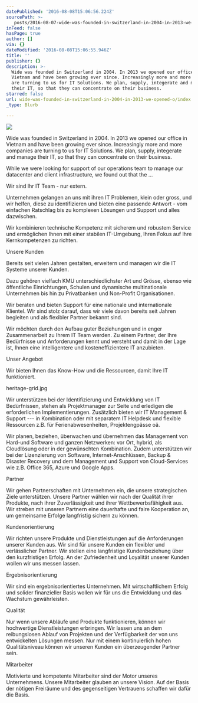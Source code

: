 ```yaml
---
datePublished: '2016-08-08T15:06:56.224Z'
sourcePath: >-
  _posts/2016-08-07-wide-was-founded-in-switzerland-in-2004-in-2013-we-opened-o.md
inFeed: false
hasPage: true
author: []
via: {}
dateModified: '2016-08-08T15:06:55.946Z'
title: ''
publisher: {}
description: >-
  Wide was founded in Switzerland in 2004. In 2013 we opened our office in
  Vietnam and have been growing ever since. Increasingly more and more companies
  are turning to us for IT Solutions. We plan, supply, integerate and manage
  their IT, so that they can concentrate on their business.
starred: false
url: wide-was-founded-in-switzerland-in-2004-in-2013-we-opened-o/index.html
_type: Blurb

---
```

![](https://the-grid-user-content.s3-us-west-2.amazonaws.com/5c7c5e6e-259a-4508-a6f3-2cba77688fda.jpg)

Wide was founded in Switzerland in 2004\. In 2013 we opened our office in Vietnam and have been growing ever since. Increasingly more and more companies are turning to us for IT Solutions. We plan, supply, integerate and manage their IT, so that they can concentrate on their business.

While we were looking for support of our operations team to manage our datacenter and client infrastructure, we found out that the ...

Wir sind Ihr IT Team - nur extern.

Unternehmen gelangen an uns mit ihren IT Problemen, klein oder gross, und wir helfen, diese zu identifizieren und bieten eine passende Antwort - vom einfachen Ratschlag bis zu komplexen Lösungen und Support und alles dazwischen.

Wir kombinieren technische Kompetenz mit sicherem und robustem Service und ermöglichen Ihnen mit einer stabilen IT-Umgebung, Ihren Fokus auf Ihre Kernkompetenzen zu richten.

Unsere Kunden

Bereits seit vielen Jahren gestalten, erweitern und managen wir die IT Systeme unserer Kunden.

Dazu gehören vielfach KMU unterschiedlichster Art und Grösse, ebenso wie öffentliche Einrichtungen, Schulen und dynamische multinationale Unternehmen bis hin zu Privatbanken und Non-Profit Organisationen.

Wir beraten und bieten Support für eine nationale und internationale Klientel. Wir sind stolz darauf, dass wir viele davon bereits seit Jahren begleiten und als flexibler Partner bekannt sind.

Wir möchten durch den Aufbau guter Beziehungen und in enger Zusammenarbeit zu Ihrem IT Team werden. Zu einem Partner, der Ihre Bedürfnisse und Anforderungen kennt und versteht und damit in der Lage ist, Ihnen eine intelligentere und kosteneffizientere IT anzubieten.

Unser Angebot

Wir bieten Ihnen das Know-How und die Ressourcen, damit Ihre IT funktioniert.

heritage-grid.jpg

Wir unterstützen bei der Identifizierung und Entwicklung von IT Bedürfnissen, stehen als Projektmanager zur Seite und erledigen die erforderlichen Implementierungen. Zusätzlich bieten wir IT Management & Support --- in Kombination oder mit separatem IT Helpdesk und flexible Ressourcen z.B. für Ferienabwesenheiten, Projektengpässe oä.

Wir planen, beziehen, überwachen und übernehmen das Management von Hard-und Software und ganzen Netzwerken: vor Ort, hybrid, als Cloudlösung oder in der gewünschten Kombination. Zudem unterstützen wir bei der Lizenzierung von Software, Internet-Anschlüssen, Backup & Disaster Recovery und dem Management und Support von Cloud-Services wie z.B. Office 365, Azure und Google Apps.

Partner

Wir gehen Partnerschaften mit Unternehmen ein, die unsere strategischen Ziele unterstützen. Unsere Partner wählen wir nach der Qualität ihrer Produkte, nach ihrer Zuverlässigkeit und ihrer Wettbewerbsfähigkeit aus. Wir streben mit unseren Partnern eine dauerhafte und faire Kooperation an, um gemeinsame Erfolge langfristig sichern zu können.

Kundenorientierung

Wir richten unsere Produkte und Dienstleistungen auf die Anforderungen unserer Kunden aus. Wir sind für unsere Kunden ein flexibler und verlässlicher Partner. Wir stellen eine langfristige Kundenbeziehung über den kurzfristigen Erfolg. An der Zufriedenheit und Loyalität unserer Kunden wollen wir uns messen lassen.

Ergebnisorientierung

Wir sind ein ergebnisorientiertes Unternehmen. Mit wirtschaftlichem Erfolg und solider finanzieller Basis wollen wir für uns die Entwicklung und das Wachstum gewährleisten.

Qualität

Nur wenn unsere Abläufe und Produkte funktionieren, können wir hochwertige Dienstleistungen erbringen. Wir lassen uns an dem reibungslosen Ablauf von Projekten und der Verfügbarkeit der von uns entwickelten Lösungen messen. Nur mit einem kontinuierlich hohen Qualitätsniveau können wir unseren Kunden ein überzeugender Partner sein.

Mitarbeiter

Motivierte und kompetente Mitarbeiter sind der Motor unseres Unternehmens. Unsere Mitarbeiter glauben an unsere Vision. Auf der Basis der nötigen Freiräume und des gegenseitigen Vertrauens schaffen wir dafür die Basis.